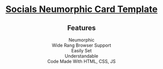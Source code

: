 <div align="center">

# [Socials Neumorphic Card Template](https://google.com)

## Features

</div>
<div align="center">
<p> Neumorphic <br /> Wide Rang Browser Support <br /> Easily Set <br /> Understandable <br /> Code Made With HTML, CSS, JS </p>
</div>

